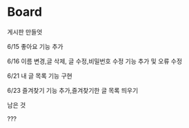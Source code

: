 # Board
게시판 만들엇

6/15 좋아요 기능 추가

6/16 이름 변경,글 삭제, 글 수정,비밀번호 수정 기능 추가 및 오류 수정

6/21 내 글 목록 기능 구현

6/23 즐겨찾기 기능 추가,즐겨찾기한 글 목록 띄우기

남은 것

???
